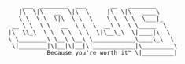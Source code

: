                              ___  ________  ___       __   ________      
                            |\  \|\   __  \|\  \     |\  \|\   ____\     
                            \ \  \ \  \|\  \ \  \    \ \  \ \  \___|_    
                          __ \ \  \ \   __  \ \  \  __\ \  \ \_____  \   
                         |\  \\_\  \ \  \ \  \ \  \|\__\_\  \|____|\  \  
                         \ \________\ \__\ \__\ \____________\____\_\  \ 
                          \|________|\|__|\|__|\|____________|\_________\
                                    Because you're worth it™ \|_________|
                                                                         
                                                                         
